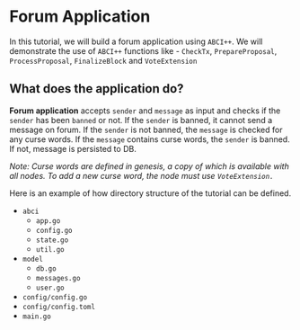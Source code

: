 # Forum Application

In this tutorial, we will build a forum application using `ABCI++`. We will demonstrate the use of `ABCI++` functions like - `CheckTx`, `PrepareProposal`, `ProcessProposal`, `FinalizeBlock` and `VoteExtension`

## What does the application do?

**Forum application** accepts `sender` and `message` as input and checks if the `sender` has been `banned` or not. If the `sender` is banned, it cannot send a message on forum.
If the `sender` is not banned, the `message` is checked for any curse words. If the `message` contains curse words, the `sender` is banned. If not, message is persisted to DB.

*Note: Curse words are defined in genesis, a copy of which is available with all nodes. To add a new curse word, the node must use `VoteExtension.`*

Here is an example of how directory structure of the tutorial can be defined.

- `abci`
    - `app.go`
    - `config.go`
    - `state.go`
    - `util.go`
- `model`
    - `db.go`
    - `messages.go`
    - `user.go`
- `config/config.go`
- `config/config.toml`
- `main.go`
